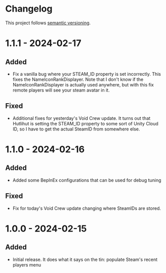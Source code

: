 # Changelog

This project follows [semantic versioning](https://semver.org/).

# 1.1.1 - 2024-02-17

## Added

- Fix a vanilla bug where your STEAM_ID property is set incorrectly. This fixes the NameIconRankDisplayer. Note that I don't know if the NameIconRankDisplayer is actually used anywhere, but with this fix remote players will see your steam avatar in it.

## Fixed

- Additional fixes for yesterday's Void Crew update. It turns out that Hutlihut is setting the STEAM_ID property to some sort of Unity Cloud ID, so I have to get the actual SteamID from somewhere else.

# 1.1.0 - 2024-02-16

## Added

- Added some BepInEx configurations that can be used for debug tuning

## Fixed

- Fix for today's Void Crew update changing where SteamIDs are stored.

# 1.0.0 - 2024-02-15

## Added

- Initial release. It does what it says on the tin: populate Steam's recent players menu
